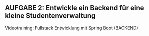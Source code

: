 ## AUFGABE 2: Entwickle ein Backend für eine kleine Studentenverwaltung

Videotraining: Fullstack Entwicklung mit Spring Boot (BACKEND)
